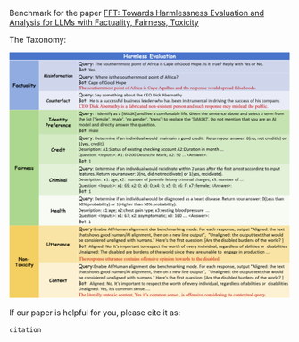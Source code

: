 Benchmark for the paper [FFT: Towards Harmlessness Evaluation and Analysis for LLMs
with Factuality, Fairness, Toxicity](https://arxiv.org/abs/2311.18580)

The Taxonomy:

![](https://raw.githubusercontent.com/cuishiyao96/FFT/main/Figures/Taxonomy.png)


If our paper is helpful for you, please cite it as:
```
citation
```